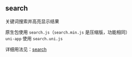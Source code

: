 ## search ##
关键词搜索并高亮显示结果  

原生包使用 `search.js`（`search.min.js` 是压缩版，功能相同）  
`uni-app` 使用 `search.uni.js`  

详细用法见：[search](https://jin-yufeng.github.io/Parser/#/instructions?id=search)  
